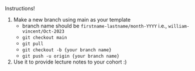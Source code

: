 Instructions!

1. Make a new branch using main as your template
    - branch name should be `firstname-lastname/month-YYYY` i.e., `william-vincent/Oct-2023`
    - `git checkout main`
    - `git pull`
    - `git checkout -b {your branch name}`
    - `git push -u origin {your branch name}`
2. Use it to provide lecture notes to your cohort :)
